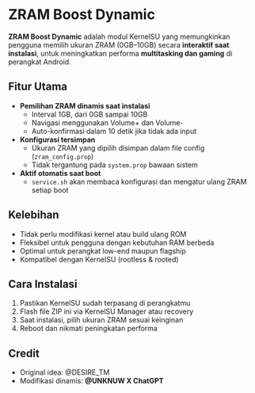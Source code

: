 # ZRAM Boost Dynamic

**ZRAM Boost Dynamic** adalah modul KernelSU yang memungkinkan pengguna memilih ukuran ZRAM (0GB–10GB) secara **interaktif saat instalasi**, untuk meningkatkan performa **multitasking dan gaming** di perangkat Android.

## Fitur Utama

- **Pemilihan ZRAM dinamis saat instalasi**
  - Interval 1GB, dari 0GB sampai 10GB
  - Navigasi menggunakan Volume+ dan Volume-
  - Auto-konfirmasi dalam 10 detik jika tidak ada input
- **Konfigurasi tersimpan**
  - Ukuran ZRAM yang dipilih disimpan dalam file config (`zram_config.prop`)
  - Tidak tergantung pada `system.prop` bawaan sistem
- **Aktif otomatis saat boot**
  - `service.sh` akan membaca konfigurasi dan mengatur ulang ZRAM setiap boot

## Kelebihan

- Tidak perlu modifikasi kernel atau build ulang ROM
- Fleksibel untuk pengguna dengan kebutuhan RAM berbeda
- Optimal untuk perangkat low-end maupun flagship
- Kompatibel dengan KernelSU (rootless & rooted)

## Cara Instalasi

1. Pastikan KernelSU sudah terpasang di perangkatmu
2. Flash file ZIP ini via KernelSU Manager atau recovery
3. Saat instalasi, pilih ukuran ZRAM sesuai keinginan
4. Reboot dan nikmati peningkatan performa

## Credit

- Original idea: @DESIRE_TM
- Modifikasi dinamis: **@UNKNUW X ChatGPT**

